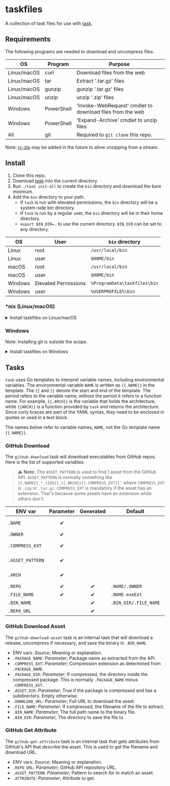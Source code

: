 # taskfiles

A collection of task files for use with [task][].

[task]: https://github.com/go-task/task

## Requirements

The following programs are needed to download and uncompress files.

| OS          | Program    | Purpose                                                   |
|-------------|------------|-----------------------------------------------------------|
| Linux/macOS | curl       | Download files from the web                               |
| Linux/macOS | tar        | Extract '.tar.gz' files                                   |
| Linux/macOS | gunzip     | gunzip '.tar.gz' files                                    |
| Linux/macOS | unzip      | unzip '.zip' files                                        |
| Windows     | PowerShell | 'Invoke-WebRequest' cmdlet to download files from the web |
| Windows     | PowerShell | 'Expand-Archive' cmdlet to unzip files                    |
| All         | git        | Required to `git clone` this repo.                        |

Note: [rc-zip][] may be added in the future to allow unzipping from a stream.

[rc-zip]: https://github.com/fasterthanlime/rc-zip

## Install

1. Clone this repo.
2. Download [task][] into the current directory.
3. Run `./task init-all` to create the `bin` directory and download the bare minimum.
4. Add the `bin` directory to your path.
    - If `task` is run with elevated permissions, the `bin` directory will be a system-side bin directory.
    - If `task` is run by a regular user, the `bin` directory will be in their home directory.
    - `export BIN_DIR=.` to use the current directory. `BIN_DIR` can be set to any directory.

| OS      | User                 | `bin` directory              |
|---------|----------------------|------------------------------|
| Linux   | root                 | `/usr/local/bin`             |
| Linux   | user                 | `$HOME/bin`                  |
| macOS   | root                 | `/usr/local/bin`             |
| macOS   | user                 | `$HOME/bin`                  |
| Windows | Elevated Permissions | `%ProgramData\taskfiles\bin` |
| Windows | user                 | `%USERPROFILE%\bin`          |

### *nix (Linux/macOS)

<details>
  <summary>Install taskfiles on Linux/macOS</summary>

```bash
git clone https://github.com/NiceGuyIT/taskfiles
cd taskfiles

# Download task
os=$(uname -s | tr '[:upper:]' '[:lower:]')
arch=$(uname -m | sed 's/x86_/amd/')
repo="https://github.com/go-task/task/releases/latest/download/task_${os}_${arch}.tar.gz"
curl --location --output - "$repo" | tar -zxf - task
chmod a+x ./task

# Initialize the tasks
task init

# Cleanup
rm ./task
```

</details>

### Windows

Note: Installing git is outside the scope.

<details>
  <summary>Install taskfiles on Windows</summary>

```PowerShell
git clone https://github.com/NiceGuyIT/taskfiles
cd taskfiles

# Download task
$os = "windows"
$arch = "amd64" # 32-bit not supported
$repo_url = "https://github.com/go-task/task/releases/latest/download/task_${os}_${arch}.zip"
$tmp_file = New-TemporaryFile
Remove-Item -Path $tmp_file
$tmp_dir = New-Item -ItemType Directory -Path $( Join-Path -Path $ENV:Temp -ChildPath $tmp_file.Name )
$zip_file = Join-Path -Path $tmp_dir -ChildPath "task.zip"
$ProgressPreference = "SilentlyContinue"
Invoke-WebRequest -URI $repo_url -OutFile $zip_file
Expand-Archive -Path $zip_file -DestinationPath $tmp_dir
$task = Join-Path -Path $tmp_dir -ChildPath "task.exe"

# Initialize the tasks
& $task init --status

# Cleanup
Remove-Item -Path $tmp_dir -Recurse
```

</details>

## Tasks

`task` uses Go templates to interpret variable names, including environmental variables. The environmental
variable `NAME` is written as `{{.NAME}}` in the template. The `{{` and `}}` denote the start and end of the template.
The period refers to the variable name; without the period it refers to a function name. For example, `{{.ARCH}}` is
the variable that holds the architecture, while `{{ARCH}}` is a function provided by `task` and returns the
architecture. Since curly braces are part of the YAML syntax, they need to be enclosed in quotes or used in a text
block.

The names below refer to variable names, `NAME`, not the Go template name `{{.NAME}}`.

### GitHub Download

The `github-download` task will download executables from GitHub repos. Here is the list of supported variables.

> ⚠️ **Note:** The `ASSET_PATTERN` is used to find 1 asset from the GitHub API. `ASSET_PATTERN` is normally
> something like `{{.NAME}}_*_{{OS}}_{{.ARCH}}{{.COMPRESS_EXT}}'` where `COMPRESS_EXT` is `.zip`
> or `.tar.gz`. `COMPRESS_EXT` is mandatory if the asset has an extension. That's because some assets have an extension
> while others don't.

| ENV var          | Parameter | Generated | Default               | Meaning or explanation                                                              |
|------------------|:---------:|:---------:|-----------------------|-------------------------------------------------------------------------------------|
| `.NAME`          | &#x2714;  |           |                       | Required. Name of the repo. Also the name of the binary to download.                |
| `.OWNER`         | &#x2714;  |           |                       | Required. Owner of the repo.                                                        |
| `.COMPRESS_EXT`  | &#x2714;  |           |                       | Optional. Compression extension. Usually `.tar.gz` for \*nix and `.zip` for Windows |
| `.ASSET_PATTERN` | &#x2714;  |           |                       | Required. Pattern of the filename listed in the release assets.                     |
| `.ARCH`          | &#x2714;  |           |                       | Architecture to download. Some releases use "x86_64" instead of "amd64".            |
| `.REPO`          | &#x2714;  | &#x2714;  | `.NAME/.OWNER`        | Repository name.                                                                    |
| `.FILE_NAME`     | &#x2714;  | &#x2714;  | `.NAME.exeExt`        | Use this if the binary is not the same as the NAME.                                 |
| `.BIN_NAME`      |           | &#x2714;  | `.BIN_DIR/.FILE_NAME` |                                                                                     |
| `.REPO_URL`      |           | &#x2714;  |                       | `https://api.github.com/repos/{{.REPO}}/releases/latest`                            |

### GitHub Download Asset

The `github-download-asset` task is an internal task that will download a release, uncompress if necessary, and save the
binary in `.BIN_NAME`.

- ENV vars: _Source_; Meaning or explanation.
- `.PACKAGE_NAME`: _Parameter_; Package name as extracted from the API.
- `.COMPRESS_EXT`: _Parameter_; Compression extension as determined from `.PACKAGE_NAME`.
- `.PACKAGE_DIR`: _Parameter_; If compressed, the directory inside the compressed package. This is
  normally `.PACKAGE_NAME` minus `.COMPRESS_EXT`.
- `.ASSET_DIR`: _Parameter_; True if the package is compressed and has a subdirectory. Empty otherwise.
- `.DOWNLOAD_URL`: _Parameter_; Full URL to download the asset.
- `.FILE_NAME`: _Parameter_; If compressed, the filename of the file to extract.
- `.BIN_NAME`: _Parameter_; The full path name to the binary file.
- `.BIN_DIR`: _Parameter_; The directory to save the file to.

### GitHub Get Attribute

The `github-get-attribute` task is an internal task that gets attributes from GitHub's API that describe the asset.
This is used to get the filename and download URL.

- ENV vars: _Source_; Meaning or explanation.
- `.REPO_URL`: _Parameter_; GitHub API repository URL.
- `.ASSET_PATTERN`: _Parameter_; Pattern to search for to match an asset.
- `.ATTRIBUTE`: _Parameter_; Attribute to get.
